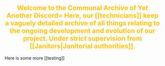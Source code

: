 <h2 style="text-align: center; color:#FFC300;">Welcome to the Communal Archive of Yet Another Discord=
Here, our [[technicians]] keep a vaguely detailed archive of all things relating to the ongoing development and evolution of our project. Under strict supervision from [[Janitors|Janitorial authorities]].
</h2>


Here is some more [[testing]]
